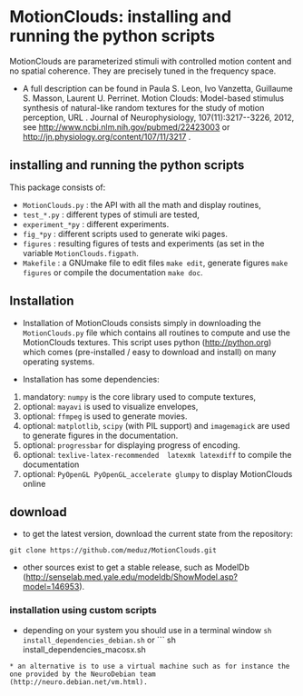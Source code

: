 # MotionClouds: installing and running the python scripts

MotionClouds are parameterized stimuli with controlled motion content and no spatial coherence.  They are precisely tuned in the frequency space.

* A full description can be found in Paula S. Leon, Ivo Vanzetta, Guillaume S. Masson, Laurent U. Perrinet. Motion Clouds: Model-based stimulus synthesis of natural-like random textures for the study of motion perception, URL . Journal of Neurophysiology, 107(11):3217--3226, 2012, see  http://www.ncbi.nlm.nih.gov/pubmed/22423003 or http://jn.physiology.org/content/107/11/3217 .

## installing and running the python scripts
This package consists of:
* ```MotionClouds.py``` : the API with all the math and display routines,
* ```test_*.py``` : different types of stimuli are tested,
* ```experiment_*py``` : different experiments.
* ```fig_*py``` : different scripts used to generate wiki pages.
* ```figures``` : resulting figures of tests and experiments (as set in the variable ```MotionClouds.figpath```.
* ```Makefile``` : a GNUmake file to edit files ```make edit```, generate figures ```make figures``` or compile the documentation ```make doc```.

## Installation

* Installation of MotionClouds consists simply in downloading the ```MotionClouds.py``` file which contains all routines to compute and use the MotionClouds textures. This script uses python (http://python.org) which comes (pre-installed /  easy to download and install) on many operating systems.

* Installation has some dependencies: 
1. mandatory: ```numpy``` is the core library used to compute textures,
1. optional: ```mayavi``` is used to visualize envelopes,
1. optional: ```ffmpeg``` is used to generate movies.
1. optional: ```matplotlib```, ```scipy``` (with PIL support) and ```imagemagick``` are used to generate figures in the documentation.
1. optional: ```progressbar``` for displaying progress of encoding.
1. optional: ```texlive-latex-recommended  latexmk latexdiff``` to compile the documentation 
1. optional: ```PyOpenGL PyOpenGL_accelerate glumpy``` to display MotionClouds online

## download

* to get the latest version, download the current state from the repository:
```
git clone https://github.com/meduz/MotionClouds.git 
```

* other sources exist to get a stable release, such as ModelDb (http://senselab.med.yale.edu/modeldb/ShowModel.asp?model=146953).

### installation using custom scripts 

* depending on your system you should use in a terminal window ```
sh install_dependencies_debian.sh
``` or ```
sh install_dependencies_macosx.sh
```
* an alternative is to use a virtual machine such as for instance the one provided by the NeuroDebian team (http://neuro.debian.net/vm.html).
